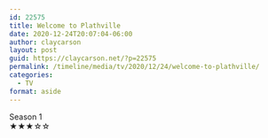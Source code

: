 ```yaml
---
id: 22575
title: Welcome to Plathville
date: 2020-12-24T20:07:04-06:00
author: claycarson
layout: post
guid: https://claycarson.net/?p=22575
permalink: /timeline/media/tv/2020/12/24/welcome-to-plathville/
categories:
  - TV
format: aside
---
```

<div class="media-details">Season 1</div>

<div class="media-creator"></div>

<div class="media-rating">★★★☆☆</div>